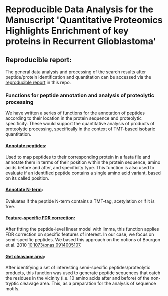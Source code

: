 # Reproducible Data Analysis for the Manuscript 'Quantitative Proteomics Highlights Enrichment of key proteins in Recurrent Glioblastoma'

## Reproducible report:

The general data analysis and processing of the search results after peptide/protein identification and quantitation can be accessed via the [reproducible report](https://github.com/MiguelCos/gbm_manuscript_data_analysis/blob/main/scr/gbm_proteomics_data_analysis_proteolytic_products_prep_figures_v3_gh_format.md) in this repo. 

### Functions for peptide annotation and analysis of proteolytic processing  

We have written a series of functions for the annotation of peptides according to their location in the protein sequence and proteolytic specificity. These would support the quantitative analysis of products of proteolytic processing, specifically in the context of TMT-based isobaric quantitation.

#### [Annotate peptides](https://github.com/MiguelCos/gbm_manuscript_data_analysis/blob/main/scr/annotate_peptides.R): 

Used to map peptides to their corresponding protein in a fasta file and annotate them in terms of their position within the protein sequence, amino acids before and after, and specificity type. This function is also used to evaluate if an identified peptide contains a single amino acid variant, based on its called position.

#### [Annotate N-term](https://github.com/MiguelCos/gbm_manuscript_data_analysis/blob/main/scr/annotate_nterm.R):

Evaluates if the peptide N-term contains a TMT-tag, acetylation or if it is free. 

#### [Feature-specific FDR correction](https://github.com/MiguelCos/gbm_manuscript_data_analysis/blob/main/scr/feature_specific_fdr_correction.R):

After fitting the peptide-level linear model with limma, this function applies FDR correction on specific features of interest. In our case, we focus on semi-specific peptides. We based this approach on the notions of Bourgon et al. 2010 [10.1073/pnas.0914005107](10.1073/pnas.0914005107).

#### [Get cleavage area](https://github.com/MiguelCos/gbm_manuscript_data_analysis/blob/main/scr/get_cleavage_area.R):

After identifying a set of interesting semi-specific peptides/proteolytic products, this function was used to generate peptide sequences that catch the residues in the vicinity (i.e. 10 amino acids after and before) of the non-tryptic cleavage area. This, as a preparation for the analysis of sequence motifs. 



